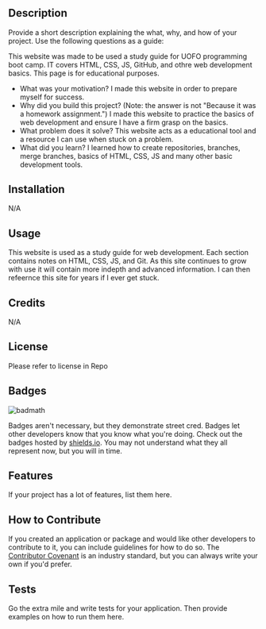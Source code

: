 # <Your-Project-Title>

## Description

Provide a short description explaining the what, why, and how of your project. Use the following questions as a guide:

This website was made to be used a study guide for UOFO programming boot camp. IT covers HTML, CSS, JS, GitHub, and othre web development basics. This page is for educational purposes. 

- What was your motivation?
I made this website in order to prepare myself for success. 
- Why did you build this project? (Note: the answer is not "Because it was a homework assignment.")
I made this website to practice the basics of web development and ensure I have a firm grasp on the basics. 
- What problem does it solve?
This website acts as a educational tool and a resource I can use when stuck on a problem. 
- What did you learn?
I learned how to create repositories, branches, merge branches, basics of HTML, CSS, JS and many other basic development tools. 



## Installation
N/A


## Usage


This website is used as a study guide for web development. Each section contains notes on HTML, CSS, JS, and Git. As this site continues to grow with use it will contain more indepth and advanced information. I can then refeernce this site for years if I ever get stuck. 

## Credits
N/A


## License

Please refer to license in Repo

## Badges

![badmath](https://img.shields.io/github/languages/top/nielsenjared/badmath)

Badges aren't necessary, but they demonstrate street cred. Badges let other developers know that you know what you're doing. Check out the badges hosted by [shields.io](https://shields.io/). You may not understand what they all represent now, but you will in time.

## Features

If your project has a lot of features, list them here.

## How to Contribute

If you created an application or package and would like other developers to contribute to it, you can include guidelines for how to do so. The [Contributor Covenant](https://www.contributor-covenant.org/) is an industry standard, but you can always write your own if you'd prefer.

## Tests

Go the extra mile and write tests for your application. Then provide examples on how to run them here.